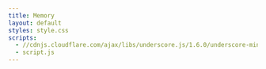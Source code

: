 ```yaml
---
title: Memory
layout: default
styles: style.css
scripts: 
  - //cdnjs.cloudflare.com/ajax/libs/underscore.js/1.6.0/underscore-min.js
  - script.js
---
```


<div id="container"></div>
